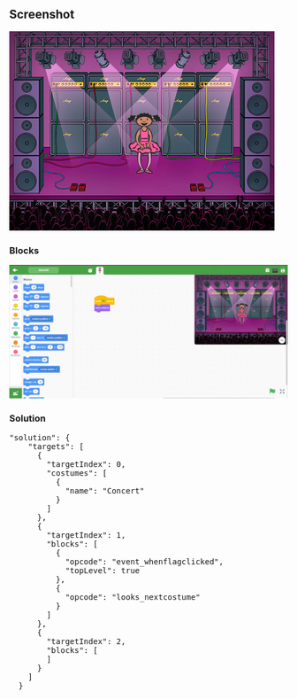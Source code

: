 <h2>Screenshot</h2>
<img src="./ProjectSnap.png" />
<h3>Blocks</h3>
<img src="./Dance.jpg" />

<h3>Solution</h3>
<pre>
"solution": {
    "targets": [
      {
        "targetIndex": 0,
        "costumes": [
          {
            "name": "Concert"
          }
        ]
      },
      {
        "targetIndex": 1,
        "blocks": [
          {
            "opcode": "event_whenflagclicked",
            "topLevel": true
          },
          {
            "opcode": "looks_nextcostume"
          }
        ]
      },
      {
        "targetIndex": 2,
        "blocks": [
        ]
      }
    ]
  }
</pre>